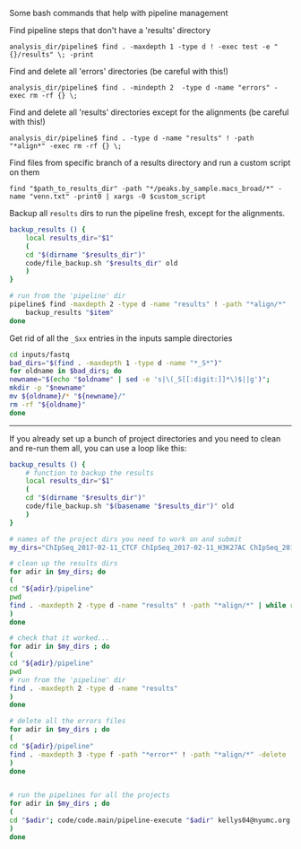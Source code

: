 Some bash commands that help with pipeline management

Find pipeline steps that don't have a 'results' directory

`analysis_dir/pipeline$ find . -maxdepth 1 -type d ! -exec test -e "{}/results" \; -print`

Find and delete all 'errors' directories (be careful with this!)

`analysis_dir/pipeline$ find . -mindepth 2  -type d -name "errors" -exec rm -rf {} \;`

Find and delete all 'results' directories except for the alignments (be careful with this!)

`analysis_dir/pipeline$ find . -type d -name "results" ! -path "*align*" -exec rm -rf {} \;`

Find files from specific branch of a results directory and run a custom script on them

`find "$path_to_results_dir" -path "*/peaks.by_sample.macs_broad/*" -name "venn.txt" -print0 | xargs -0 $custom_script`


Backup all `results` dirs to run the pipeline fresh, except for the alignments.

```bash
backup_results () {
    local results_dir="$1"
    (
    cd "$(dirname "$results_dir")"
    code/file_backup.sh "$results_dir" old
    )
}

# run from the 'pipeline' dir
pipeline$ find -maxdepth 2 -type d -name "results" ! -path "*align/*" | while read item; do
    backup_results "$item"
done


```



Get rid of all the `_Sxx` entries in the inputs sample directories

```bash
cd inputs/fastq
bad_dirs="$(find . -maxdepth 1 -type d -name "*_S*")"
for oldname in $bad_dirs; do 
newname="$(echo "$oldname" | sed -e 's|\(_S[[:digit:]]*\)$||g')"; 
mkdir -p "$newname"
mv ${oldname}/* "${newname}/"
rm -rf "${oldname}"
done


```

----

If you already set up a bunch of project directories and you need to clean and re-run them all, you can use a loop like this:


```bash
backup_results () {
    # function to backup the results
    local results_dir="$1"
    (
    cd "$(dirname "$results_dir")"
    code/file_backup.sh "$(basename "$results_dir")" old
    )
}

# names of the project dirs you need to work on and submit
my_dirs="ChIpSeq_2017-02-11_CTCF ChIpSeq_2017-02-11_H3K27AC ChIpSeq_2017-02-11_H3K27ME3 ChIpSeq_2017-02-11_H3K9AC"

# clean up the results dirs
for adir in $my_dirs; do 
(
cd "${adir}/pipeline"
pwd
find . -maxdepth 2 -type d -name "results" ! -path "*align/*" | while read item; do backup_results "$item"; done
)
done

# check that it worked...
for adir in $my_dirs ; do 
(
cd "${adir}/pipeline"
pwd
# run from the 'pipeline' dir
find . -maxdepth 2 -type d -name "results" 
)
done

# delete all the errors files
for adir in $my_dirs ; do 
(
cd "${adir}/pipeline"
find . -maxdepth 3 -type f -path "*error*" ! -path "*align/*" -delete
)
done


# run the pipelines for all the projects
for adir in $my_dirs ; do 
(
cd "$adir"; code/code.main/pipeline-execute "$adir" kellys04@nyumc.org
)
done
```

